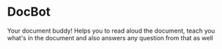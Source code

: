 # DocBot
Your document buddy! Helps you to read aloud the document, teach you what's in the document and also answers any question from that as well
